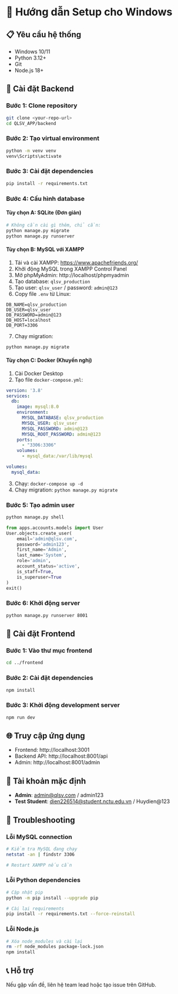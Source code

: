 # 🚀 Hướng dẫn Setup cho Windows

## 📋 Yêu cầu hệ thống
- Windows 10/11
- Python 3.12+
- Git
- Node.js 18+

## 🔧 Cài đặt Backend

### Bước 1: Clone repository
```bash
git clone <your-repo-url>
cd QLSV_APP/backend
```

### Bước 2: Tạo virtual environment
```bash
python -m venv venv
venv\Scripts\activate
```

### Bước 3: Cài đặt dependencies
```bash
pip install -r requirements.txt
```

### Bước 4: Cấu hình database

#### Tùy chọn A: SQLite (Đơn giản)
```bash
# Không cần cài gì thêm, chỉ cần:
python manage.py migrate
python manage.py runserver
```

#### Tùy chọn B: MySQL với XAMPP
1. Tải và cài XAMPP: https://www.apachefriends.org/
2. Khởi động MySQL trong XAMPP Control Panel
3. Mở phpMyAdmin: http://localhost/phpmyadmin
4. Tạo database: `qlsv_production`
5. Tạo user: `qlsv_user` / password: `admin@123`
6. Copy file `.env` từ Linux:
```env
DB_NAME=qlsv_production
DB_USER=qlsv_user
DB_PASSWORD=admin@123
DB_HOST=localhost
DB_PORT=3306
```
7. Chạy migration:
```bash
python manage.py migrate
```

#### Tùy chọn C: Docker (Khuyến nghị)
1. Cài Docker Desktop
2. Tạo file `docker-compose.yml`:
```yaml
version: '3.8'
services:
  db:
    image: mysql:8.0
    environment:
      MYSQL_DATABASE: qlsv_production
      MYSQL_USER: qlsv_user
      MYSQL_PASSWORD: admin@123
      MYSQL_ROOT_PASSWORD: admin@123
    ports:
      - "3306:3306"
    volumes:
      - mysql_data:/var/lib/mysql

volumes:
  mysql_data:
```
3. Chạy: `docker-compose up -d`
4. Chạy migration: `python manage.py migrate`

### Bước 5: Tạo admin user
```bash
python manage.py shell
```
```python
from apps.accounts.models import User
User.objects.create_user(
    email='admin@qlsv.com',
    password='admin123',
    first_name='Admin',
    last_name='System',
    role='admin',
    account_status='active',
    is_staff=True,
    is_superuser=True
)
exit()
```

### Bước 6: Khởi động server
```bash
python manage.py runserver 8001
```

## 🔧 Cài đặt Frontend

### Bước 1: Vào thư mục frontend
```bash
cd ../frontend
```

### Bước 2: Cài đặt dependencies
```bash
npm install
```

### Bước 3: Khởi động development server
```bash
npm run dev
```

## 🌐 Truy cập ứng dụng
- Frontend: http://localhost:3001
- Backend API: http://localhost:8001/api
- Admin: http://localhost:8001/admin

## 🔑 Tài khoản mặc định
- **Admin**: admin@qlsv.com / admin123
- **Test Student**: dien226514@student.nctu.edu.vn / Huydien@123

## 🐛 Troubleshooting

### Lỗi MySQL connection
```bash
# Kiểm tra MySQL đang chạy
netstat -an | findstr 3306

# Restart XAMPP nếu cần
```

### Lỗi Python dependencies
```bash
# Cập nhật pip
python -m pip install --upgrade pip

# Cài lại requirements
pip install -r requirements.txt --force-reinstall
```

### Lỗi Node.js
```bash
# Xóa node_modules và cài lại
rm -rf node_modules package-lock.json
npm install
```

## 📞 Hỗ trợ
Nếu gặp vấn đề, liên hệ team lead hoặc tạo issue trên GitHub.
